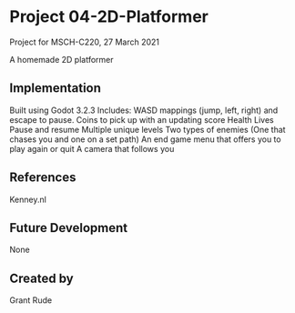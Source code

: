 # Project 04-2D-Platformer
Project for MSCH-C220, 27 March 2021

A homemade 2D platformer 

## Implementation
Built using Godot 3.2.3
Includes:
WASD mappings (jump, left, right) and escape to pause.
Coins to pick up with an updating score
Health
Lives
Pause and resume
Multiple unique levels
Two types of enemies (One that chases you and one on a set path)
An end game menu that offers you to play again or quit
A camera that follows you

## References
Kenney.nl

## Future Development
None

## Created by 
Grant Rude
